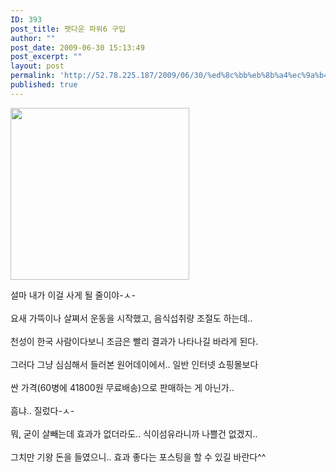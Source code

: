 ```yaml
---
ID: 393
post_title: 팻다운 파워6 구입
author: ""
post_date: 2009-06-30 15:13:49
post_excerpt: ""
layout: post
permalink: 'http://52.78.225.187/2009/06/30/%ed%8c%bb%eb%8b%a4%ec%9a%b4-%ed%8c%8c%ec%9b%8c6-%ea%b5%ac%ec%9e%85/'
published: true
---
```

<P><img src="http://52.78.225.187/wp-content/uploads/1/2198133978.png" width="286" height="275" /> </P>
<P>설마 내가 이걸 사게 될 줄이야-ㅅ-<BR><BR>요새 가뜩이나 살쪄서 운동을 시작했고, 음식섭취량 조절도 하는데..<BR><BR>천성이 한국 사람이다보니 조금은 빨리 결과가 나타나길 바라게 된다.<BR><BR>그러다 그냥 심심해서 들러본 원어데이에서.. 일반 인터넷 쇼핑몰보다<BR><BR>싼 가격(60병에 41800원 무료배송)으로 판매하는 게 아닌가..<BR><BR>흠냐.. 질렀다-ㅅ-<BR><BR>뭐, 굳이 살빼는데 효과가 없더라도.. 식이섬유라니까 나쁠건 없겠지..<BR><BR>그치만 기왕 돈을 들였으니.. 효과 좋다는 포스팅을 할 수 있길 바란다^^</P>